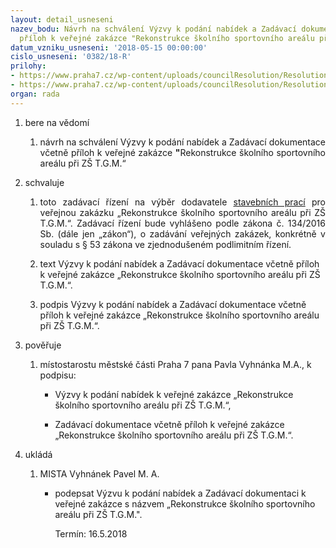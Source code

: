 ```yaml
---
layout: detail_usneseni
nazev_bodu: Návrh na schválení Výzvy k podání nabídek a Zadávací dokumentace včetně
  příloh k veřejné zakázce "Rekonstrukce školního sportovního areálu při ZŠ T.G.M."
datum_vzniku_usneseni: '2018-05-15 00:00:00'
cislo_usneseni: '0382/18-R'
prilohy:
- https://www.praha7.cz/wp-content/uploads/councilResolution/Resolutions/29884/export/1Duvodovazprava~355563.doc
- https://www.praha7.cz/wp-content/uploads/councilResolution/Resolutions/29884/export/export~356081.pdf
organ: rada
---
```

<ol id="urzList" class="urzList_view"><li id="" class="urzClass1"><span name="1">bere na vědomí</span><ol id="" class="urzOlClass"><li style="text-align: justify;" id="" class="urzClass2"><span><p style="text-align: justify;" data-mce-style="text-align: justify;">návrh na schválení Výzvy k podání nabídek a Zadávací dokumentace včetně příloh k veřejné zakázce <strong>"</strong>Rekonstrukce školního sportovního areálu při ZŠ T.G.M.“</p></span></li></ol></li><li id="" class="urzClass1"><span name="24">schvaluje</span><ol id="" class="urzOlClass"><li style="text-align: justify;" id="" class="urzClass2"><span><p style="text-align: justify;" data-mce-style="text-align: justify;">toto zadávací řízení na výběr dodavatele <span style="text-decoration: underline;" data-mce-style="text-decoration: underline;">stavebních prací</span> pro veřejnou zakázku „Rekonstrukce školního sportovního areálu při ZŠ T.G.M.“. Zadávací řízení bude vyhlášeno podle zákona č. 134/2016 Sb. (dále jen „zákon“), o zadávání veřejných zakázek, konkrétně v souladu s § 53 zákona ve zjednodušeném podlimitním řízení.<br></p></span></li><li style="text-align: left;" id="" class="urzClass2"><span><p>text Výzvy k podání nabídek a Zadávací dokumentace včetně příloh k veřejné zakázce „Rekonstrukce školního sportovního areálu při ZŠ T.G.M.“.</p></span></li><li style="text-align: left;" id="" class="urzClass2"><span><p>podpis Výzvy k podání nabídek a Zadávací dokumentace včetně příloh k veřejné zakázce „Rekonstrukce školního sportovního areálu při ZŠ T.G.M.“.</p></span></li></ol></li><li id="" class="urzClass1"><span name="16">pověřuje</span><ol class="urzOlClass"><li style="text-align: left;" id="" class="urzClass2"><span><p>místostarostu městské části Praha 7 pana&nbsp;Pavla Vyhnánka M.A., k podpisu:</p></span><ul class="urzUlClass"><li style="text-align: left;" id="" class="urzClass3"><span><p>Výzvy k podání nabídek k veřejné zakázce „Rekonstrukce školního sportovního areálu při ZŠ T.G.M.“,<br></p></span></li><li style="text-align: left;" id="" class="urzClass3"><span><p>Zadávací dokumentace včetně příloh k veřejné zakázce „Rekonstrukce školního sportovního areálu při ZŠ T.G.M.“.<br></p></span></li></ul></li></ol></li><li class="urzClass1" id="urzUkoly"><span name="1">ukládá</span><ol class="urzOlClass"><li class="urzClass2"><span><p>MISTA Vyhnánek Pavel M. A.</p></span><ul class="urzUlClass"><li class="urzClass3"><span><p>podepsat Výzvu k podání nabídek a Zadávací dokumentaci k veřejné zakázce s názvem „Rekonstrukce školního sportovního areálu při ZŠ T.G.M.".</p></span><span class="urzUkolTermin">  Termín:&nbsp;16.5.2018</span></li></ul></li></ol></li></ol>